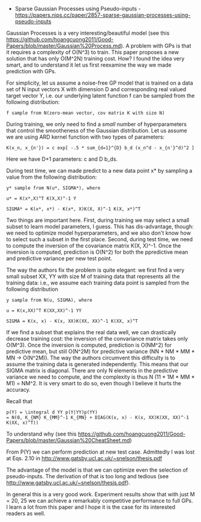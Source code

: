 - Sparse Gaussian Processes using Pseudo-inputs - https://papers.nips.cc/paper/2857-sparse-gaussian-processes-using-pseudo-inputs

Gaussian Processes is a very interesting/beautiful model (see this https://github.com/hoangcuong2011/Good-Papers/blob/master/Gaussian%20Process.md).
A problem with GPs is that it requires a complexity of O(N^3) to train. This paper proposes a new solution that has only O(M^2N) training cost. How? I found the idea very smart, and to understand it let us first reexamine the way we made prediction with GPs.

For simplicity, let us assume a noise-free GP model that is trained on a data set of N input vectors X with dimension D and corresponding real valued target vector Y, i.e. our underlying latent function f can be sampled from the following distribution:

    f sample from N(zero-mean vector, cov matrix K with size N)

During training, we only need to find a *small* number of hyperparameters that control the smootheness of the Gaussian distribution. Let us assume we are using ARD kernel function with two types of parameters:

    K(x_n, x_{n'}) = c exp[ -.5 * sum_{d=1}^{D} b_d (x_n^d - x_{n'}^d)^2 ]

Here we have D+1 parameters: c and D b_ds.

During test time, we can made predict to a new data point x* by sampling a value from the following distribution:

    y* sample from N(u*, SIGMA*), where

    u* = K(x*,X)^T K(X,X)^-1 Y

    SIGMA* = K(x*, x*) - K(x*, X)K(X, X)^-1 K(X, x*)^T
    
Two things are important here. First, during training we may select a small subset to learn model parameters, I guess. This has dis-advantage, though: we need to optimize model hyperparameters, and we also don't know how to select such a subset in the first place. Second, during test time, we need to compute the inversion of the covariance matrix K(X, X)^-1. Once the inversion is computed, prediction is O(N^2) for both the ppredictive mean and predictive variance per new test point.

The way the authors fix the problem is quite elegant: we first find a very small subset XX, YY with size M of training data that represents all the training data: i.e., we assume each training data point is sampled from the following distribution

    y sample from N(u, SIGMA), where

    u = K(x,XX)^T K(XX,XX)^-1 YY

    SIGMA = K(x, x) - K(x, XX)K(XX, XX)^-1 K(XX, x)^T

If we find a subset that explains the real data well, we can drastically decrease training cost: the inversion of the convariance matrix takes
only O(M^3).  Once the inversion is computed, prediction is O(NM^2) for predictive mean, but still O(N^2M) for predictive variance (NN * NM * MM * MN -> O(N^2M)). The way the authors circumvent this difficulty is to assume the training data is generated independently. This means that our SIGMA matrix is diagonal. There are only N elements in the predictive variance we need to compute, and the complexity is thus N (11 * 1M * MM * M1) = NM^2. It is very smart to do so, even though I believe 
it hurts the accuracy.

Recall that

    p(Y) = \integral d YY p(Y|YY)p(YY) 
    = N(0, K_{NM} K_{MM}^-1 K_{MN} + DIAG(K(x, x) - K(x, XX)K(XX, XX)^-1 K(XX, x)^T))

To understand why (see this https://github.com/hoangcuong2011/Good-Papers/blob/master/Gaussian%20CheatSheet.md)

From P(Y) we can perform prediction at new test case. Admittedly I was lost at Eqs. 2.10 in http://www.gatsby.ucl.ac.uk/~snelson/thesis.pdf 

The advantage of the model is that we can optimize even the selection of pseudo-inputs. The derivation of that is too long and tedious (see http://www.gatsby.ucl.ac.uk/~snelson/thesis.pdf).

In general this is a very good work. Experiment results show that with just M = 20, 25 we can achieve a remarkably competitive performance to full GPs. I learn a lot from this paper and I hope it is the case for its interested readers as well.
